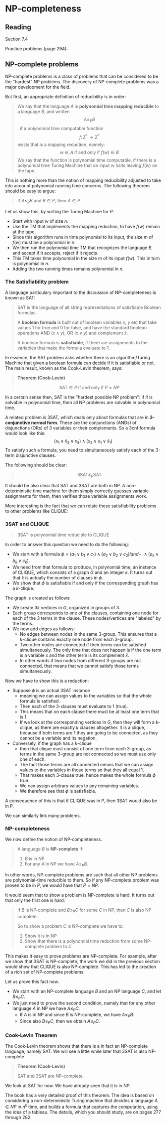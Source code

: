 # NP-completeness

## Reading

Section 7.4

Practice problems (page 294):

## NP-complete problems

NP-complete problems is a class of problems that can be considered to be the "hardest" NP problems. The discovery of NP-complete problems was a major development for the field.

But first, an appropriate definition of reducibility is in order:

> We say that the language $A$ is **polynomial time mapping reducible** to a language $B$, and written
> $$A\leq_P B$$, if a polynomial time computable function
> $$f\colon \Sigma^*\to\Sigma^*$$
> exists that is a mapping reduction, namely:
> $$w\in A \textrm{ if and only if }f(w)\in B$$
> We say that the function is polynomial time computable, if there is a polynomial time Turing Machine that on input $w$ halts leaving $f(w)$ on the tape.

This is nothing more than the notion of mapping reducibility adjusted to take into account polynomial running time concerns. The following theorem should be easy to argue:

> If $A\leq_P B$ and $B\in P$, then $A\in P$.

Let us show this, by writing the Turing Machine for $P$:

- Start with input $w$ of size $n$.
- Use the TM that implements the mapping reduction, to have $f(w)$ remain at the tape.
- Since this algorithm runs in time polynomial to its input, the size $m$ of $f(w)$ must be a polynomial in $n$.
- We then run the polynomial time TM that recognizes the language $B$, and accept if it accepts, reject if it rejects.
- This TM takes time polynomial in the size $m$ of its input $f(w)$. This in turn is polynomial in $n$.
- Adding the two running times remains polynomial in $n$.

### The Satisfiability problem

A language particulary important to the discussion of NP-completeness is known as SAT:

> SAT is the language of all string representations of satisfiable Boolean formulas.
>
> A **boolean formula** is built out of boolean variables $x$, $y$ etc that take values $1$ for true and $0$ for false, and have the standard boolean operations AND ($x\land y$), OR ($x\lor y$) and complement $\bar x$.
>
> A boolean formula is **satisfiable**, if there are assignments to the variables that make the formula evaluate to $1$.

In essence, the SAT problem asks whether there is an algorithm/Turing Machine that given a boolean formula can decide if it is satisfiable or not. The main result, known as the Cook-Levin theorem, says:

> **Theorem (Cook-Levin)**
>
> $$\textrm{SAT}\in P\textrm{ if and only if }P=NP$$

In a certain sense then, SAT is the "hardest possible NP problem": If *it* is solvable in polynomial time, then all NP problems are solvable in polynomial time.

A related problem is 3SAT, which deals only about formulas that are in **3-conjunctive normal form**. These are the conjunctions (ANDs) of disjunctions (ORs) of 3 variables or their complements. So a 3cnf formula would look like this:
$$(x_1\lor \bar x_2\lor x_3)\land(x_2\lor x_1\lor \bar x_1)$$
To satisfy such a formula, you need to simultaneously satisfy each of the 3-term disjunctive clauses.

The following should be clear:

> $$\textrm{3SAT} \leq_P \textrm{SAT}$$

It should be also clear that SAT and 3SAT are both in NP. A non-deterministic time machine for them simply correctly guesses variable assignments for them, then verifies those variable assignments work.

More interesting is the fact that we can relate these satisfiability problems to other problems like CLIQUE:

### 3SAT and CLIQUE

> 3SAT is polynomial time reducible to CLIQUE

In order to answer this question we need to do the following:

- We start with a formula $\phi = (a_1\lor b_1\lor c_1)\land(a_2\lor b_2\lor c_2)land\cdots\land(a_k\lor b_k\lor c_k)$.
- We need from that formula to produce, in polynomial time, an instance of CLIQUE, which consists of a graph $G$ and an integer $k$. It turns out that $k$ is actually the number of clauses in $\phi$.
- We show that $\phi$ is satisfiable if and only if the corresponding graph has a $k$-clique.

The graph is created as follows:

- We create $3k$ vertices in $G$, organized in groups of $3$.
- Each group corresponds to one of the clauses, containing one node for each of the $3$ terms in the clause. These nodes/vertices are "labeled" by the terms.
- We now add edges as follows:
    - No edges between nodes in the same 3-group. This ensures that a $k$-clique contains exactly one node from each 3-group.
    - Two other nodes are connected if their terms can be satisfied simultaneously. The only time that does not happen is if the one term is a variable $x$ and the other term is its complement $\bar x$.
    - In other words if two nodes from different 3-groups are not connected, that means that we cannot satisfy those terms simultaneously.

Now we have to show this is a reduction:

- Suppose $\phi$ is an actual 3SAT instance
    - meaning we can assign values to the variables so that the whole formula is satisfied.
    - Then each of the 3-clauses must evaluate to $1$ (true).
    - This means that on each clause there must be at least one term that is $1$.
    - If we look at the corresponding vertices in $G$, then they will form a $k$-clique, as there are exactly $k$ clauses altogether. It is a clique, because if both terms are $1$ they are going to be connected, as they cannot be a variable and its negation.
- Conversely, if the graph has a $k$-clique
    - then that clique must consist of one term from each 3-group, as terms in the same 3-group are not connected so we must use only one of each.
    - The fact those terms are all connected means that we can assign values to the variables in those terms so that they all equal $1$.
    - That makes each 3-clause true, hence makes the whole formula $\phi$ true.
    - We can assign arbitrary values to any remaining variables.
    - We therefore see that $\phi$ is satisfiable.

A consequence of this is that if CLIQUE was in P, then 3SAT would also be in P.

We can similarly link many problems.

### NP-completeness

We now define the notion of NP-completeness.

> A language $B$ is **NP-complete** if:
>
> 1. $B$ is in NP.
> 2. For any $A$ in NP we have $A\leq_P B$.

In other words, NP-complete problems are such that all other NP problems are polynomial-time reducible to them. So if any NP-complete problem was proven to be in $P$, we would have that $P=NP$.

It would seem that to show a problem is NP-complete is hard. It turns out that only the first one is hard:

> If $B$ is NP-complete and $B\leq_P C$ for some $C$ in NP, then $C$ is also NP-complete.
>
> So to show a problem $C$ is NP-complete we have to:
>
> 1. Show it is in NP
> 2. Show that there is a polynomial time reduction from some NP-complete problem to $C$.

This makes it easy to prove problems are NP-complete. For example, after we show that 3SAT is NP-complete, the work we did in the previous section would show that CLIQUE is also NP-complete. This has led to the creation of a rich set of NP-complete problems.

Let us prove this fact now.

- We start with an NP-complete language $B$ and an NP language $C$, and let $B\leq_P C$.
- We just need to prove the second condition, namely that for any other language $A$ in NP we have $A\leq_P C$.
    - If $A$ is in NP and since $B$ is NP-complete, we have $A\leq_P B$.
    - Since also $B\leq_P C$, then we obtain $A\leq_P C$.

### Cook-Levin Theorem

The Cook-Levin theorem shows that there is a in fact an NP-complete language, namely SAT. We will see a little while later that 3SAT is also NP-complete.

> **Theorem (Cook-Levin)**
>
> SAT and 3SAT are NP-complete.

We look at SAT for now. We have already seen that it is in NP.

The book has a very detailed proof of this theorem. The idea is based on considering a non-deterministic Turing machine that decides a language $A\in NP$ in $n^k$ time, and builds a formula that captures the computation, using the idea of a tableau. The details, which you should study, are on pages 277 through 282.


